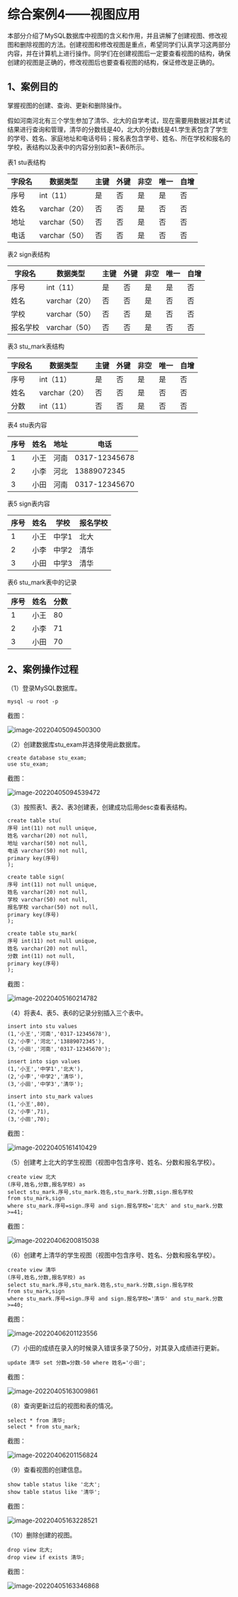 # 综合案例4——视图应用

本部分介绍了MySQL数据库中视图的含义和作用，并且讲解了创建视图、修改视图和删除视图的方法。创建视图和修改视图是重点，希望同学们认真学习这两部分内容，并在计算机上进行操作。同学们在创建视图后一定要查看视图的结构，确保创建的视图是正确的，修改视图后也要查看视图的结构，保证修改是正确的。

## 1、案例目的

掌握视图的创建、查询、更新和删除操作。

假如河南河北有三个学生参加了清华、北大的自学考试，现在需要用数据对其考试结果进行查询和管理，清华的分数线是40，北大的分数线是41.学生表包含了学生的学号、姓名、家庭地址和电话号码；报名表包含学号、姓名、所在学校和报名的学校，表结构以及表中的内容分别如表1~表6所示。

 

表1  stu表结构

| 字段名 | 数据类型      | 主键 | 外键 | 非空 | 唯一 | 自增 |
| ------ | ------------- | ---- | ---- | ---- | ---- | ---- |
| 序号   | int（11）     | 是   | 否   | 是   | 是   | 否   |
| 姓名   | varchar（20） | 否   | 否   | 是   | 否   | 否   |
| 地址   | varchar（50） | 否   | 否   | 是   | 否   | 否   |
| 电话   | varchar（50） | 否   | 否   | 是   | 否   | 否   |

 

表2  sign表结构

| 字段名   | 数据类型      | 主键 | 外键 | 非空 | 唯一 | 自增 |
| -------- | ------------- | ---- | ---- | ---- | ---- | ---- |
| 序号     | int（11）     | 是   | 否   | 是   | 是   | 否   |
| 姓名     | varchar（20） | 否   | 否   | 是   | 否   | 否   |
| 学校     | varchar（50） | 否   | 否   | 是   | 否   | 否   |
| 报名学校 | varchar（50） | 否   | 否   | 是   | 否   | 否   |

 

表3  stu_mark表结构

| 字段名 | 数据类型      | 主键 | 外键 | 非空 | 唯一 | 自增 |
| ------ | ------------- | ---- | ---- | ---- | ---- | ---- |
| 序号   | int（11）     | 是   | 否   | 是   | 是   | 否   |
| 姓名   | varchar（20） | 否   | 否   | 是   | 否   | 否   |
| 分数   | int（11）     | 否   | 否   | 是   | 否   | 否   |

 

表4  stu表内容

| 序号 | 姓名 | 地址 | 电话          |
| ---- | ---- | ---- | ------------- |
| 1    | 小王 | 河南 | 0317-12345678 |
| 2    | 小李 | 河北 | 13889072345   |
| 3    | 小田 | 河南 | 0317-12345670 |

 

表5  sign表内容

| 序号 | 姓名 | 学校  | 报名学校 |
| ---- | ---- | ----- | -------- |
| 1    | 小王 | 中学1 | 北大     |
| 2    | 小李 | 中学2 | 清华     |
| 3    | 小田 | 中学3 | 清华     |

 

表6  stu_mark表中的记录

| 序号 | 姓名 | 分数 |
| ---- | ---- | ---- |
| 1    | 小王 | 80   |
| 2    | 小李 | 71   |
| 3    | 小田 | 70   |

 

 

## 2、案例操作过程

（1）登录MySQL数据库。

```mysql
mysql -u root -p
```

截图：

![image-20220405094500300](https://lsky.hhdxw.top/imghub/img/image-20220405094500300.png)

（2）创建数据库stu_exam并选择使用此数据库。
```mysql
create database stu_exam;
use stu_exam;
```

截图：

![image-20220405094539472](https://lsky.hhdxw.top/imghub/img/image-20220405094539472.png)

（3）按照表1、表2、表3创建表，创建成功后用desc查看表结构。

```mysql
create table stu(
序号 int(11) not null unique,
姓名 varchar(20) not null,
地址 varchar(50) not null,
电话 varchar(50) not null,
primary key(序号)
);
```

```mysql
create table sign(
序号 int(11) not null unique,
姓名 varchar(20) not null,
学校 varchar(50) not null,
报名学校 varchar(50) not null,
primary key(序号)
);
```

```mysql
create table stu_mark(
序号 int(11) not null unique,
姓名 varchar(20) not null,
分数 int(11) not null,
primary key(序号)
);
```

截图：

![image-20220405160214782](https://lsky.hhdxw.top/imghub/img/image-20220405160214782.png)

（4）将表4、表5、表6的记录分别插入三个表中。

```mysql
insert into stu values
(1,'小王','河南','0317-12345678'),
(2,'小李','河北','13889072345'),
(3,'小田','河南','0317-12345670');
```

```mysql
insert into sign values
(1,'小王','中学1','北大'),
(2,'小李','中学2','清华'),
(3,'小田','中学3','清华');
```

```mysql
insert into stu_mark values
(1,'小王',80),
(2,'小李',71),
(3,'小田',70);
```

截图：

![image-20220405161410429](https://lsky.hhdxw.top/imghub/img/image-20220405161410429.png)

（5）创建考上北大的学生视图（视图中包含序号、姓名、分数和报名学校）。

```mysql
create view 北大
(序号,姓名,分数,报名学校) as
select stu_mark.序号,stu_mark.姓名,stu_mark.分数,sign.报名学校
from stu_mark,sign
where stu_mark.序号=sign.序号 and sign.报名学校='北大' and stu_mark.分数>=41;
```

截图：

![image-20220406200815038](https://lsky.hhdxw.top/imghub/img/image-20220406200815038.png)

（6）创建考上清华的学生视图（视图中包含序号、姓名、分数和报名学校）。

```mysql
create view 清华
(序号,姓名,分数,报名学校) as
select stu_mark.序号,stu_mark.姓名,stu_mark.分数,sign.报名学校
from stu_mark,sign
where stu_mark.序号=sign.序号 and sign.报名学校='清华' and stu_mark.分数>=40;
```

截图：

![image-20220406201123556](https://lsky.hhdxw.top/imghub/img/image-20220406201123556.png)

（7）小田的成绩在录入的时候录入错误多录了50分，对其录入成绩进行更新。

```mysql
update 清华 set 分数=分数-50 where 姓名='小田';
```

截图：

![image-20220405163009861](https://lsky.hhdxw.top/imghub/img/image-20220405163009861.png)

（8）查询更新过后的视图和表的情况。

```mysql
select * from 清华;
select * from stu_mark;
```

截图：

![image-20220406201156824](https://lsky.hhdxw.top/imghub/img/image-20220406201156824.png)

（9）查看视图的创建信息。

```mysql
show table status like '北大';
show table status like '清华';
```

截图：

![image-20220405163228521](https://lsky.hhdxw.top/imghub/img/image-20220405163228521.png)

（10）删除创建的视图。

```mysql
drop view 北大;
drop view if exists 清华;
```

截图：

![image-20220405163346868](https://lsky.hhdxw.top/imghub/img/image-20220405163346868.png)